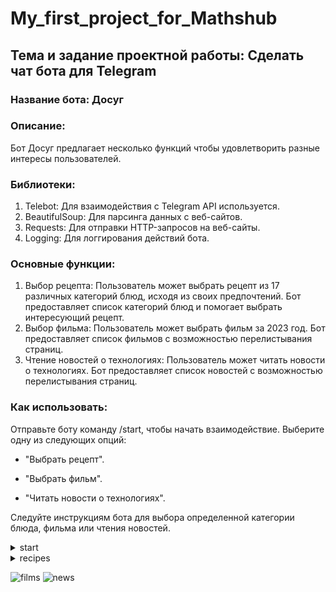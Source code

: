 # My_first_project_for_Mathshub
## Тема и задание проектной работы: Сделать чат бота для Telegram
### Название бота: Досуг
### Описание:
Бот Досуг предлагает несколько функций чтобы удовлетворить разные интересы пользователей.
### Библиотеки:
1. Telebot: Для взаимодействия с Telegram API используется.
2. BeautifulSoup: Для парсинга данных с веб-сайтов.
3. Requests: Для отправки HTTP-запросов на веб-сайты.
4. Logging: Для логгирования действий бота.

### Основные функции:
1. Выбор рецепта:
Пользователь может выбрать рецепт из 17 различных категорий блюд, исходя из своих предпочтений. Бот предоставляет список категорий блюд и помогает выбрать интересующий рецепт.
2. Выбор фильма:
Пользователь может выбрать фильм за 2023 год. Бот предоставляет список фильмов с возможностью перелистывания страниц.
3. Чтение новостей о технологиях:
Пользователь может читать новости о технологиях. Бот предоставляет список новостей с возможностью перелистывания страниц.

### Как использовать:
Отправьте боту команду /start, чтобы начать взаимодействие.
Выберите одну из следующих опций:

- "Выбрать рецепт".

- "Выбрать фильм".

- "Читать новости о технологиях".

Следуйте инструкциям бота для выбора определенной категории блюда, фильма или чтения новостей.

<details><summary>start</summary>
  
  ![start](https://github.com/ludanimo/Mathshub/assets/121025508/a230c620-eab1-4ecf-8844-d87ec8e0ca2f) 
  
</details>

<details><summary>recipes</summary>
  
  ![recipes](https://github.com/ludanimo/Mathshub/assets/121025508/a064b491-2bd8-41e8-93d6-1916d4e330e6)

</details>

![films](https://github.com/ludanimo/Mathshub/assets/121025508/6eebcde9-e123-4144-8b35-9f762af707e7)
![news](https://github.com/ludanimo/Mathshub/assets/121025508/c8ecccbb-6c23-4255-80ec-fea59eadb840)

